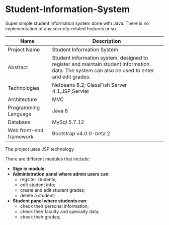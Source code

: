 # Student-Information-System

Super simple student information system done with Java. There is no implementation of any security-related features or so.


| Name | Description |
| --- | --- |
| Project Name | Student Information System |
| Abstract | Student information system, designed to register and maintain student information data. The system can also be used to enter and edit grades.|
| Technologies | Netbeans 8.2; GlassFish Server 4.1,JSP,Servlet |
| Architecture | MVC |
| Programming Language | Java 8 |
| Database | MySql 5.7.12 |
| Web front-end framework | Bootstrap v4.0.0-beta.2 |

The project uses JSP technology

There are different modules that include:
- **Sign in module**;
- **Administration panel where admin users can**:
  - regsiter students;
  - edit student info;
  - create and edit student grades;
  - delete a student;
- **Student panel where students can**:
  - check their personal information;
  - check their faculty and specialty data;
  - check their grades;
  





